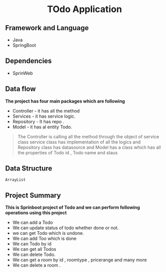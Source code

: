 <div align = "center">
  <h1> TOdo Application </h1>
 </div>


## Framework and Language
* Java 
* SpringBoot

## Dependencies
* SprinWeb
  
## Data flow
  **The project has four main packages which are following** 
  
* Controller - it has all the method 
* Services - it has service logic.
* Repository - It has repo .
* Model - it has al entity Todo.
> The Controller is calling all the method through the object of service class service class has implementation of all the logics
and Repository class has datasource and Model has a class which has all the properties of Todo id , Todo name and staus 

## Data Structure
    ArrayList
    
## Project Summary 
**This is Sprinboot project of Todo and we can perform following operations using this project**
* We can add a Todo
* We can update status of todo whether done or not.
* we can get Todo which is undone.
* We can add Too which is done
* We can Todo by id
* We can get all Todos
* We can delete Todo.
* We can get a room by id , roomtype , pricerange and many more 
* We can delete a room .

  
  

